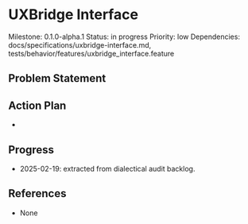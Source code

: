 # UXBridge Interface
Milestone: 0.1.0-alpha.1
Status: in progress
Priority: low
Dependencies: docs/specifications/uxbridge-interface.md, tests/behavior/features/uxbridge_interface.feature

## Problem Statement
<description>


## Action Plan
- <tasks>

## Progress
- 2025-02-19: extracted from dialectical audit backlog.

## References
- None
